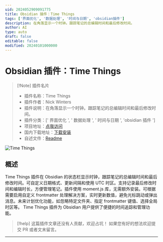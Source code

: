 ```yaml
---
uid: 2024052909091775
title: Obsidian 插件：Time Things
tags: ['界面优化', '数据处理', '时间与日期', 'obsidian插件']
description: 在角落显示一个时钟。跟踪笔记的总编辑时间和最后修改时间。
author: AI
type: auto
draft: false
editable: false
modified: 20240101000000
---
```


# Obsidian 插件：Time Things

> [!Note] 插件名片
> - 插件名称：Time Things
> - 插件作者：Nick Winters
> - 插件说明：在角落显示一个时钟。跟踪笔记的总编辑时间和最后修改时间。
> - 插件分类：[' 界面优化 ', ' 数据处理 ', ' 时间与日期 ', 'obsidian 插件 ']
> - 项目地址：[点我访问](https://github.com/DynamicPlayerSector/timethings)
> - 国内下载地址：[下载安装](https://pkmer.cn/products/plugin/pluginMarket/?timethings)
> - 自述文件：[Readme](https://ghproxy.net/https://raw.githubusercontent.com/plasmabit/timethings/main/README.md)

![Time Things](https://cdn.pkmer.cn/covers/timethings.gif!pkmer)

## 概述

Time Things 插件在 Obsidian 的状态栏显示时钟，跟踪笔记的总编辑时间和最后修改时间。可自定义日期格式、更新间隔和使用 UTC 时区。支持记录最后修改时间和编辑时长，方便管理笔记。插件使用 moment.js 库，无需额外安装。可根据需要启用自定义 frontmatter 处理解决方案，实时更新数值，避免光标跳动或弹出消息。未来计划优化功能，如忽略特定文件夹、指定 frontmatter 键值、选择全局时区等。 Time Things 插件为 Obsidian 用户提供了便捷的时间追踪和管理功能。

> [!help]
> 这篇插件文章还没有人贡献，欢迎占坑！
> 如果您有好的想法欢迎提交 PR 或者文末留言。

---



